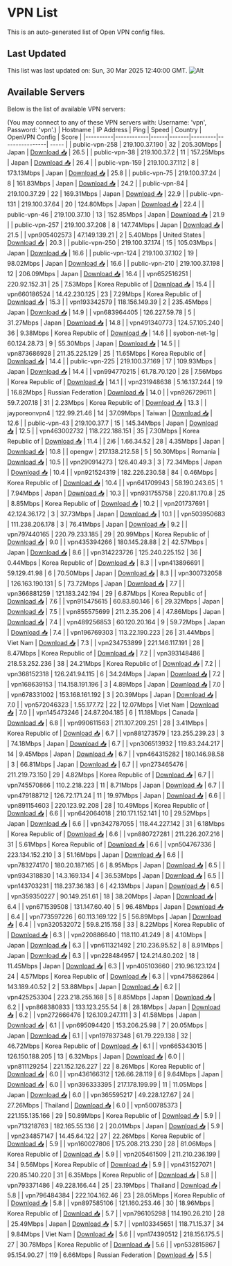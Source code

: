 # VPN List

This is an auto-generated list of Open VPN config files.

## Last Updated

This list was last updated on: Sun, 30 Mar 2025 12:40:00 GMT.
![Alt](https://repobeats.axiom.co/api/embed/186b98318ef1479477931607c1ad7d823f12451f.svg "Repobeats analytics image")

## Available Servers

Below is the list of available VPN servers:

(You may connect to any of these VPN servers with: Username: 'vpn', Password: 'vpn'.)
| Hostname | IP Address | Ping | Speed | Country | OpenVPN Config | Score |
|----------|------------|------|-------|---------|----------------| ----- |
| public-vpn-258 | 219.100.37.190 | 32 | 205.30Mbps | Japan | [Download 📥](./configs/server_0_JP.ovpn) | 26.5 |
| public-vpn-38 | 219.100.37.2 | 11 | 157.25Mbps | Japan | [Download 📥](./configs/server_1_JP.ovpn) | 26.4 |
| public-vpn-159 | 219.100.37.112 | 8 | 173.13Mbps | Japan | [Download 📥](./configs/server_2_JP.ovpn) | 25.8 |
| public-vpn-75 | 219.100.37.24 | 8 | 161.83Mbps | Japan | [Download 📥](./configs/server_3_JP.ovpn) | 24.2 |
| public-vpn-84 | 219.100.37.29 | 22 | 169.31Mbps | Japan | [Download 📥](./configs/server_4_JP.ovpn) | 22.9 |
| public-vpn-131 | 219.100.37.64 | 20 | 124.80Mbps | Japan | [Download 📥](./configs/server_5_JP.ovpn) | 22.4 |
| public-vpn-46 | 219.100.37.10 | 13 | 152.85Mbps | Japan | [Download 📥](./configs/server_6_JP.ovpn) | 21.9 |
| public-vpn-257 | 219.100.37.208 | 8 | 147.74Mbps | Japan | [Download 📥](./configs/server_7_JP.ovpn) | 21.5 |
| vpn905402573 | 47.149.139.21 | 2 | 5.40Mbps | United States | [Download 📥](./configs/server_8_US.ovpn) | 20.3 |
| public-vpn-250 | 219.100.37.174 | 15 | 105.03Mbps | Japan | [Download 📥](./configs/server_9_JP.ovpn) | 16.6 |
| public-vpn-124 | 219.100.37.102 | 19 | 98.02Mbps | Japan | [Download 📥](./configs/server_10_JP.ovpn) | 16.6 |
| public-vpn-210 | 219.100.37.198 | 12 | 206.09Mbps | Japan | [Download 📥](./configs/server_11_JP.ovpn) | 16.4 |
| vpn652516251 | 220.92.152.31 | 25 | 7.53Mbps | Korea Republic of | [Download 📥](./configs/server_12_KR.ovpn) | 15.4 |
| vpn660186524 | 14.42.230.125 | 23 | 7.29Mbps | Korea Republic of | [Download 📥](./configs/server_13_KR.ovpn) | 15.3 |
| vpn193342579 | 118.156.149.39 | 2 | 235.45Mbps | Japan | [Download 📥](./configs/server_14_JP.ovpn) | 14.9 |
| vpn683964405 | 126.227.59.78 | 5 | 31.27Mbps | Japan | [Download 📥](./configs/server_15_JP.ovpn) | 14.8 |
| vpn491340773 | 124.57.105.240 | 36 | 9.38Mbps | Korea Republic of | [Download 📥](./configs/server_16_KR.ovpn) | 14.6 |
| syobon-net-1g | 60.124.28.73 | 9 | 55.30Mbps | Japan | [Download 📥](./configs/server_17_JP.ovpn) | 14.5 |
| vpn873686928 | 211.35.225.129 | 25 | 11.65Mbps | Korea Republic of | [Download 📥](./configs/server_18_KR.ovpn) | 14.4 |
| public-vpn-225 | 219.100.37.169 | 17 | 109.93Mbps | Japan | [Download 📥](./configs/server_19_JP.ovpn) | 14.4 |
| vpn994770215 | 61.78.70.120 | 28 | 7.56Mbps | Korea Republic of | [Download 📥](./configs/server_20_KR.ovpn) | 14.1 |
| vpn231948638 | 5.16.137.244 | 19 | 16.82Mbps | Russian Federation | [Download 📥](./configs/server_21_RU.ovpn) | 14.0 |
| vpn926729611 | 59.7.207.18 | 31 | 2.23Mbps | Korea Republic of | [Download 📥](./configs/server_22_KR.ovpn) | 13.3 |
| jayporeonvpn4 | 122.99.21.46 | 14 | 37.09Mbps | Taiwan | [Download 📥](./configs/server_23_TW.ovpn) | 12.6 |
| public-vpn-43 | 219.100.37.7 | 15 | 145.34Mbps | Japan | [Download 📥](./configs/server_24_JP.ovpn) | 12.5 |
| vpn463002732 | 118.222.188.151 | 35 | 7.30Mbps | Korea Republic of | [Download 📥](./configs/server_25_KR.ovpn) | 11.4 |
| 2i6 | 1.66.34.52 | 28 | 4.35Mbps | Japan | [Download 📥](./configs/server_26_JP.ovpn) | 10.8 |
| opengw | 217.138.212.58 | 5 | 50.30Mbps | Romania | [Download 📥](./configs/server_27_RO.ovpn) | 10.5 |
| vpn290914273 | 126.40.49.3 | 3 | 72.34Mbps | Japan | [Download 📥](./configs/server_28_JP.ovpn) | 10.4 |
| vpn921524319 | 182.226.230.58 | 84 | 0.46Mbps | Korea Republic of | [Download 📥](./configs/server_29_KR.ovpn) | 10.4 |
| vpn641709943 | 58.190.243.65 | 1 | 7.94Mbps | Japan | [Download 📥](./configs/server_30_JP.ovpn) | 10.3 |
| vpn931755758 | 220.81.170.8 | 25 | 8.85Mbps | Korea Republic of | [Download 📥](./configs/server_31_KR.ovpn) | 10.2 |
| vpn201737691 | 42.124.36.172 | 3 | 37.73Mbps | Japan | [Download 📥](./configs/server_32_JP.ovpn) | 10.1 |
| vpn503950683 | 111.238.206.178 | 3 | 76.41Mbps | Japan | [Download 📥](./configs/server_33_JP.ovpn) | 9.2 |
| vpn797440165 | 220.79.233.185 | 29 | 20.99Mbps | Korea Republic of | [Download 📥](./configs/server_34_KR.ovpn) | 9.0 |
| vpn435394266 | 180.145.28.88 | 2 | 42.57Mbps | Japan | [Download 📥](./configs/server_35_JP.ovpn) | 8.6 |
| vpn314223726 | 125.240.225.152 | 36 | 0.44Mbps | Korea Republic of | [Download 📥](./configs/server_36_KR.ovpn) | 8.3 |
| vpn413896691 | 59.129.41.98 | 6 | 70.50Mbps | Japan | [Download 📥](./configs/server_37_JP.ovpn) | 8.3 |
| vpn300732058 | 126.163.190.131 | 5 | 73.72Mbps | Japan | [Download 📥](./configs/server_38_JP.ovpn) | 7.7 |
| vpn366881259 | 121.183.242.194 | 29 | 6.87Mbps | Korea Republic of | [Download 📥](./configs/server_39_KR.ovpn) | 7.6 |
| vpn915475615 | 60.83.80.146 | 6 | 29.32Mbps | Japan | [Download 📥](./configs/server_40_JP.ovpn) | 7.5 |
| vpn855575699 | 211.2.35.206 | 4 | 47.86Mbps | Japan | [Download 📥](./configs/server_41_JP.ovpn) | 7.4 |
| vpn489256853 | 60.120.20.164 | 9 | 59.72Mbps | Japan | [Download 📥](./configs/server_42_JP.ovpn) | 7.4 |
| vpn196769303 | 113.22.190.223 | 26 | 31.44Mbps | Viet Nam | [Download 📥](./configs/server_43_VN.ovpn) | 7.3 |
| vpn234753899 | 221.146.117.191 | 28 | 8.47Mbps | Korea Republic of | [Download 📥](./configs/server_44_KR.ovpn) | 7.2 |
| vpn393148486 | 218.53.252.236 | 38 | 24.21Mbps | Korea Republic of | [Download 📥](./configs/server_45_KR.ovpn) | 7.2 |
| vpn368152318 | 126.241.94.115 | 6 | 34.24Mbps | Japan | [Download 📥](./configs/server_46_JP.ovpn) | 7.2 |
| vpn168639153 | 114.158.191.196 | 3 | 4.89Mbps | Japan | [Download 📥](./configs/server_47_JP.ovpn) | 7.0 |
| vpn678331002 | 153.168.161.192 | 3 | 20.39Mbps | Japan | [Download 📥](./configs/server_48_JP.ovpn) | 7.0 |
| vpn572046323 | 1.55.177.72 | 22 | 12.07Mbps | Viet Nam | [Download 📥](./configs/server_49_VN.ovpn) | 7.0 |
| vpn145473246 | 24.87.204.185 | 6 | 11.18Mbps | Canada | [Download 📥](./configs/server_50_CA.ovpn) | 6.8 |
| vpn990611563 | 211.107.209.251 | 28 | 3.41Mbps | Korea Republic of | [Download 📥](./configs/server_51_KR.ovpn) | 6.7 |
| vpn881273579 | 123.255.239.23 | 3 | 74.18Mbps | Japan | [Download 📥](./configs/server_52_JP.ovpn) | 6.7 |
| vpn306513932 | 119.83.244.217 | 14 | 9.45Mbps | Japan | [Download 📥](./configs/server_53_JP.ovpn) | 6.7 |
| vpn464315282 | 180.146.98.58 | 3 | 66.81Mbps | Japan | [Download 📥](./configs/server_54_JP.ovpn) | 6.7 |
| vpn273465476 | 211.219.73.150 | 29 | 4.82Mbps | Korea Republic of | [Download 📥](./configs/server_55_KR.ovpn) | 6.7 |
| vpn745570866 | 110.2.218.223 | 11 | 8.71Mbps | Japan | [Download 📥](./configs/server_56_JP.ovpn) | 6.7 |
| vpn479188712 | 126.72.171.24 | 11 | 19.97Mbps | Japan | [Download 📥](./configs/server_57_JP.ovpn) | 6.6 |
| vpn891154603 | 220.123.92.208 | 28 | 10.49Mbps | Korea Republic of | [Download 📥](./configs/server_58_KR.ovpn) | 6.6 |
| vpn642064018 | 210.171.152.141 | 10 | 29.52Mbps | Japan | [Download 📥](./configs/server_59_JP.ovpn) | 6.6 |
| vpn342787055 | 118.44.227.142 | 31 | 6.18Mbps | Korea Republic of | [Download 📥](./configs/server_60_KR.ovpn) | 6.6 |
| vpn880727281 | 211.226.207.216 | 31 | 5.61Mbps | Korea Republic of | [Download 📥](./configs/server_61_KR.ovpn) | 6.6 |
| vpn504767336 | 223.134.152.210 | 3 | 51.16Mbps | Japan | [Download 📥](./configs/server_62_JP.ovpn) | 6.6 |
| vpn783274170 | 180.20.187.165 | 6 | 8.95Mbps | Japan | [Download 📥](./configs/server_63_JP.ovpn) | 6.5 |
| vpn934318830 | 14.3.169.134 | 4 | 36.53Mbps | Japan | [Download 📥](./configs/server_64_JP.ovpn) | 6.5 |
| vpn143703231 | 118.237.36.183 | 6 | 42.13Mbps | Japan | [Download 📥](./configs/server_65_JP.ovpn) | 6.5 |
| vpn359350227 | 90.149.251.61 | 18 | 38.20Mbps | Japan | [Download 📥](./configs/server_66_JP.ovpn) | 6.4 |
| vpn671539508 | 131.147.60.40 | 5 | 96.48Mbps | Japan | [Download 📥](./configs/server_67_JP.ovpn) | 6.4 |
| vpn773597226 | 60.113.169.122 | 5 | 56.89Mbps | Japan | [Download 📥](./configs/server_68_JP.ovpn) | 6.4 |
| vpn320532072 | 59.8.215.158 | 33 | 8.22Mbps | Korea Republic of | [Download 📥](./configs/server_69_KR.ovpn) | 6.3 |
| vpn220886640 | 118.110.41.249 | 8 | 4.10Mbps | Japan | [Download 📥](./configs/server_70_JP.ovpn) | 6.3 |
| vpn611321492 | 210.236.95.52 | 8 | 8.91Mbps | Japan | [Download 📥](./configs/server_71_JP.ovpn) | 6.3 |
| vpn228484957 | 124.214.80.202 | 18 | 11.45Mbps | Japan | [Download 📥](./configs/server_72_JP.ovpn) | 6.3 |
| vpn405103660 | 210.96.123.124 | 24 | 4.57Mbps | Korea Republic of | [Download 📥](./configs/server_73_KR.ovpn) | 6.3 |
| vpn475862864 | 143.189.40.52 | 2 | 53.88Mbps | Japan | [Download 📥](./configs/server_74_JP.ovpn) | 6.2 |
| vpn425253304 | 223.218.255.168 | 5 | 8.85Mbps | Japan | [Download 📥](./configs/server_75_JP.ovpn) | 6.2 |
| vpn868380833 | 133.123.255.54 | 8 | 28.18Mbps | Japan | [Download 📥](./configs/server_76_JP.ovpn) | 6.2 |
| vpn272666476 | 126.109.247.111 | 3 | 41.58Mbps | Japan | [Download 📥](./configs/server_77_JP.ovpn) | 6.1 |
| vpn695094420 | 153.206.25.98 | 7 | 20.05Mbps | Japan | [Download 📥](./configs/server_78_JP.ovpn) | 6.1 |
| vpn197837348 | 61.79.229.138 | 32 | 46.72Mbps | Korea Republic of | [Download 📥](./configs/server_79_KR.ovpn) | 6.1 |
| vpn665343015 | 126.150.188.205 | 13 | 6.32Mbps | Japan | [Download 📥](./configs/server_80_JP.ovpn) | 6.0 |
| vpn811129254 | 221.152.126.227 | 22 | 8.26Mbps | Korea Republic of | [Download 📥](./configs/server_81_KR.ovpn) | 6.0 |
| vpn436166312 | 126.66.28.119 | 6 | 9.64Mbps | Japan | [Download 📥](./configs/server_82_JP.ovpn) | 6.0 |
| vpn396333395 | 217.178.199.99 | 11 | 11.05Mbps | Japan | [Download 📥](./configs/server_83_JP.ovpn) | 6.0 |
| vpn365595217 | 49.228.127.67 | 24 | 27.26Mbps | Thailand | [Download 📥](./configs/server_84_TH.ovpn) | 6.0 |
| vpn500785373 | 221.155.135.166 | 29 | 50.89Mbps | Korea Republic of | [Download 📥](./configs/server_85_KR.ovpn) | 5.9 |
| vpn713218763 | 182.165.55.136 | 2 | 20.01Mbps | Japan | [Download 📥](./configs/server_86_JP.ovpn) | 5.9 |
| vpn234857147 | 14.45.64.122 | 27 | 22.26Mbps | Korea Republic of | [Download 📥](./configs/server_87_KR.ovpn) | 5.9 |
| vpn160027806 | 175.208.213.230 | 28 | 81.06Mbps | Korea Republic of | [Download 📥](./configs/server_88_KR.ovpn) | 5.9 |
| vpn205461509 | 211.210.236.199 | 34 | 9.56Mbps | Korea Republic of | [Download 📥](./configs/server_89_KR.ovpn) | 5.9 |
| vpn431527071 | 220.85.140.220 | 31 | 6.35Mbps | Korea Republic of | [Download 📥](./configs/server_90_KR.ovpn) | 5.8 |
| vpn793371486 | 49.228.166.44 | 25 | 23.19Mbps | Thailand | [Download 📥](./configs/server_91_TH.ovpn) | 5.8 |
| vpn796484384 | 222.104.162.46 | 23 | 28.05Mbps | Korea Republic of | [Download 📥](./configs/server_92_KR.ovpn) | 5.8 |
| vpn897585106 | 121.160.253.46 | 30 | 18.96Mbps | Korea Republic of | [Download 📥](./configs/server_93_KR.ovpn) | 5.7 |
| vpn796105298 | 114.190.26.210 | 28 | 25.49Mbps | Japan | [Download 📥](./configs/server_94_JP.ovpn) | 5.7 |
| vpn103345651 | 118.71.15.37 | 34 | 9.84Mbps | Viet Nam | [Download 📥](./configs/server_95_VN.ovpn) | 5.6 |
| vpn174390512 | 218.156.175.5 | 27 | 30.78Mbps | Korea Republic of | [Download 📥](./configs/server_96_KR.ovpn) | 5.6 |
| vpn532815867 | 95.154.90.27 | 119 | 6.66Mbps | Russian Federation | [Download 📥](./configs/server_97_RU.ovpn) | 5.5 |
